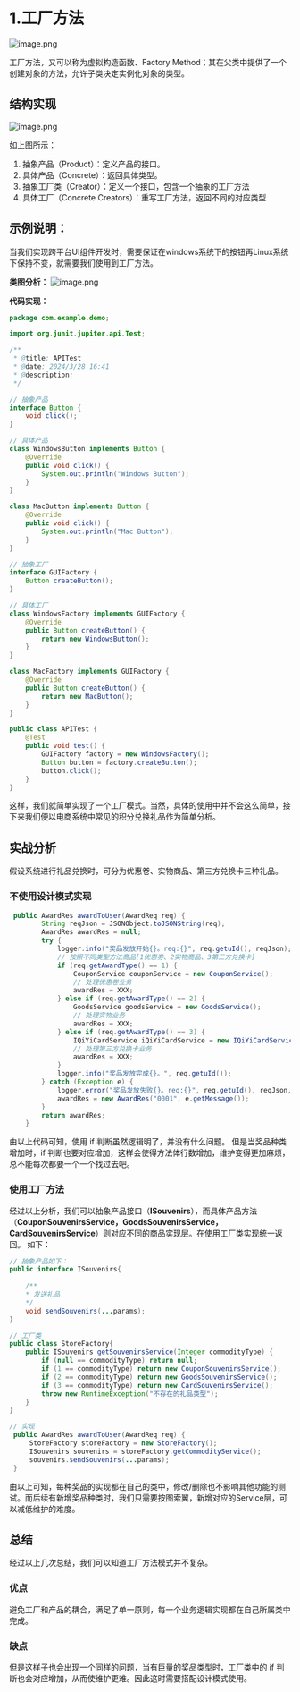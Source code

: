 # 1.工厂方法

![image.png](https://note.youdao.com/yws/res/9866/WEBRESOURCEf93e58ec62837119c8dd6f947f901121)

工厂方法，又可以称为虚拟构造函数、Factory Method；其在父类中提供了一个创建对象的方法，允许子类决定实例化对象的类型。

## 结构实现

![image.png](https://note.youdao.com/yws/res/9907/WEBRESOURCEd9e66418e86986dee4fa04d7876c8529)

如上图所示：

1.  抽象产品（Product）：定义产品的接口。
2.  具体产品（Concrete）：返回具体类型。
3.  抽象工厂类（Creator）：定义一个接口，包含一个抽象的工厂方法
4.  具体工厂（Concrete Creators）：重写工厂方法，返回不同的对应类型

## 示例说明：

当我们实现跨平台UI组件开发时，需要保证在windows系统下的按钮再Linux系统下保持不变，就需要我们使用到工厂方法。

**类图分析：**
![image.png](https://note.youdao.com/yws/res/9974/WEBRESOURCE5e389578ddbec74f10ee0d6375c3cdaa)

**代码实现：**

```java
package com.example.demo;

import org.junit.jupiter.api.Test;

/**
 * @title: APITest
 * @date: 2024/3/28 16:41
 * @description:
 */

// 抽象产品
interface Button {
    void click();
}

// 具体产品
class WindowsButton implements Button {
    @Override
    public void click() {
        System.out.println("Windows Button");
    }
}

class MacButton implements Button {
    @Override
    public void click() {
        System.out.println("Mac Button");
    }
}

// 抽象工厂
interface GUIFactory {
    Button createButton();
}

// 具体工厂
class WindowsFactory implements GUIFactory {
    @Override
    public Button createButton() {
        return new WindowsButton();
    }
}

class MacFactory implements GUIFactory {
    @Override
    public Button createButton() {
        return new MacButton();
    }
}

public class APITest {
    @Test
    public void test() {
        GUIFactory factory = new WindowsFactory();
        Button button = factory.createButton();
        button.click();
    }
}
```

这样，我们就简单实现了一个工厂模式。当然，具体的使用中并不会这么简单，接下来我们便以电商系统中常见的积分兑换礼品作为简单分析。

## 实战分析

假设系统进行礼品兑换时，可分为优惠卷、实物商品、第三方兑换卡三种礼品。

### 不使用设计模式实现

```java
 public AwardRes awardToUser(AwardReq req) {
        String reqJson = JSONObject.toJSONString(req);
        AwardRes awardRes = null;
        try {
            logger.info("奖品发放开始{}。req:{}", req.getuId(), reqJson);
            // 按照不同类型方法商品[1优惠券、2实物商品、3第三方兑换卡]
            if (req.getAwardType() == 1) {
                CouponService couponService = new CouponService();
                // 处理优惠卷业务
                awardRes = XXX;
            } else if (req.getAwardType() == 2) {
                GoodsService goodsService = new GoodsService();
                // 处理实物业务
                awardRes = XXX;
            } else if (req.getAwardType() == 3) {
                IQiYiCardService iQiYiCardService = new IQiYiCardService();
                // 处理第三方兑换卡业务
                awardRes = XXX;
            }
            logger.info("奖品发放完成{}。", req.getuId());
        } catch (Exception e) {
            logger.error("奖品发放失败{}。req:{}", req.getuId(), reqJson, e);
            awardRes = new AwardRes("0001", e.getMessage());
        }
        return awardRes;
    }

```

由以上代码可知，使用 if 判断虽然逻辑明了，并没有什么问题。 但是当奖品种类增加时，if 判断也要对应增加，这样会使得方法体行数增加，维护变得更加麻烦，总不能每次都要一个一个找过去吧。

### 使用工厂方法

经过以上分析，我们可以抽象产品接口（**ISouvenirs**），而具体产品方法（**CouponSouvenirsService，GoodsSouvenirsService，CardSouvenirsService**）则对应不同的商品实现层。在使用工厂类实现统一返回。
如下：

```java
// 抽象产品如下：
public interface ISouvenirs{
    
    /**
    * 发送礼品
    */
    void sendSouvenirs(...params);
}

// 工厂类
public class StoreFactory{
    public ISouvenirs getSouvenirsService(Integer commodityType) {
        if (null == commodityType) return null;
        if (1 == commodityType) return new CouponSouvenirsService();
        if (2 == commodityType) return new GoodsSouvenirsService();
        if (3 == commodityType) return new CardSouvenirsService();
        throw new RuntimeException("不存在的礼品类型");
    }
}

// 实现
 public AwardRes awardToUser(AwardReq req) {
     StoreFactory storeFactory = new StoreFactory();
     ISouvenirs souvenirs = storeFactory.getCommodityService();
     souvenirs.sendSouvenirs(...params);
 }
```

由以上可知，每种奖品的实现都在自己的类中，修改/删除也不影响其他功能的测试。而后续有新增奖品种类时，我们只需要按图索翼，新增对应的Service层，可以减低维护的难度。

## 总结

经过以上几次总结，我们可以知道工厂方法模式并不复杂。

### 优点

避免工厂和产品的耦合，满足了单一原则，每一个业务逻辑实现都在自己所属类中完成。

### 缺点

但是这样子也会出现一个同样的问题，当有巨量的奖品类型时，工厂类中的 if 判断也会对应增加，从而使维护更难。因此这时需要搭配设计模式使用。
